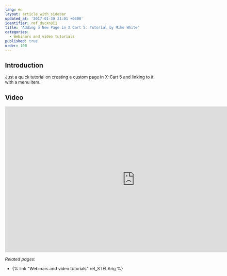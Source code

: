 ```yaml
---
lang: en
layout: article_with_sidebar
updated_at: '2017-01-30 21:01 +0400'
identifier: ref_dycXnOI1
title: 'Adding a New Page in X Cart 5: Tutorial by Mike White'
categories:
  - Webinars and video tutorials
published: true
order: 100
---
```



## Introduction

Just a quick tutorial on creating a custom page in X-Cart 5 and linking to it with a menu item.

## Video

<iframe class="youtube-player" type="text/html" style="width: 853px; height: 480px" src="http://www.youtube.com/embed/JCY_OcxhA9k" frameborder="0"></iframe>

_Related pages:_

*   {% link "Webinars and video tutorials" ref_STELArig %}
